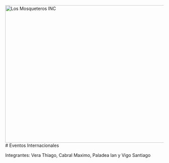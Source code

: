 <img width="896" height="436" alt="Los Mosqueteros INC" src="https://github.com/user-attachments/assets/07c2fa56-5a2d-499d-8ecd-751f9ac7453e" />
# Eventos Internacionales


Integrantes: Vera Thiago, Cabral Maximo, Paladea Ian y Vigo Santiago
